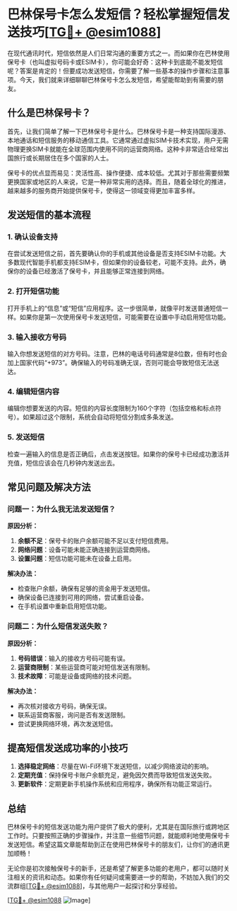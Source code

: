 # 巴林保号卡怎么发短信？轻松掌握短信发送技巧[[TG💪+ @esim1088](https://t.me/s/esim1088)]

在现代通讯时代，短信依然是人们日常沟通的重要方式之一。而如果你在巴林使用保号卡（也叫虚拟号码卡或ESIM卡），你可能会好奇：这种卡到底能不能发短信呢？答案是肯定的！但要成功发送短信，你需要了解一些基本的操作步骤和注意事项。今天，我们就来详细聊聊巴林保号卡怎么发短信，希望能帮助到有需要的朋友。

## 什么是巴林保号卡？

首先，让我们简单了解一下巴林保号卡是什么。巴林保号卡是一种支持国际漫游、本地通话和短信服务的移动通信工具。它通常通过虚拟SIM卡技术实现，用户无需物理更换SIM卡就能在全球范围内使用不同的运营商网络。这种卡非常适合经常出国旅行或长期居住在多个国家的人士。

保号卡的优点显而易见：灵活性高、操作便捷、成本较低。尤其对于那些需要频繁更换国家或地区的人来说，它是一种非常实用的选择。而且，随着全球化的推进，越来越多的服务商开始提供保号卡，使得这一领域变得更加丰富多样。

## 发送短信的基本流程

### 1. 确认设备支持
在尝试发送短信之前，首先要确认你的手机或其他设备是否支持ESIM卡功能。大多数现代智能手机都支持ESIM卡，但如果你的设备较老，可能不支持。此外，确保你的设备已经激活了保号卡，并且能够正常连接到网络。

### 2. 打开短信功能
打开手机上的“信息”或“短信”应用程序。这一步很简单，就像平时发送普通短信一样。如果你是第一次使用保号卡发送短信，可能需要在设置中手动启用短信功能。

### 3. 输入接收方号码
输入你想发送短信的对方号码。注意，巴林的电话号码通常是8位数，但有时也会加上国家代码“+973”。确保输入的号码准确无误，否则可能会导致短信无法送达。

### 4. 编辑短信内容
编辑你想要发送的内容。短信的内容长度限制为160个字符（包括空格和标点符号）。如果超过这个限制，系统会自动将短信分割成多条发送。

### 5. 发送短信
检查一遍输入的信息是否正确后，点击发送按钮。如果你的保号卡已经成功激活并充值，短信应该会在几秒钟内发送出去。

## 常见问题及解决方法

### 问题一：为什么我无法发送短信？
**原因分析：**
1. **余额不足**：保号卡的账户余额可能不足以支付短信费用。
2. **网络问题**：设备可能未能正确连接到运营商网络。
3. **设置问题**：短信功能可能未在设备上启用。

**解决办法：**
- 检查账户余额，确保有足够的资金用于发送短信。
- 确保设备已连接到可用的网络，尝试重启设备。
- 在手机设置中重新启用短信功能。

### 问题二：为什么短信发送失败？
**原因分析：**
1. **号码错误**：输入的接收方号码可能有误。
2. **运营商限制**：某些运营商可能对短信发送有限制。
3. **技术故障**：可能是设备或网络的技术问题。

**解决办法：**
- 再次核对接收方号码，确保无误。
- 联系运营商客服，询问是否有发送限制。
- 尝试更换网络环境，再次发送短信。

## 提高短信发送成功率的小技巧

1. **选择稳定网络**：尽量在Wi-Fi环境下发送短信，以减少网络波动的影响。
2. **定期充值**：保持保号卡账户余额充足，避免因欠费而导致短信发送失败。
3. **更新软件**：定期更新手机操作系统和应用程序，确保所有功能正常运行。

## 总结

巴林保号卡的短信发送功能为用户提供了极大的便利，尤其是在国际旅行或跨地区工作时。只要按照正确的步骤操作，并注意一些细节问题，就能顺利地使用保号卡发送短信。希望这篇文章能帮助到正在使用巴林保号卡的朋友们，让你们的通讯更加顺畅！

无论你是初次接触保号卡的新手，还是希望了解更多功能的老用户，都可以随时关注相关的资讯和动态。如果你有任何疑问或需要进一步的帮助，不妨加入我们的交流群组[[TG💪+ @esim1088](https://t.me/s/esim1088)]，与其他用户一起探讨和分享经验。

[[TG💪+ @esim1088](https://t.me/s/esim1088) ![Image](https://i.postimg.cc/4NQfJmqS/Snipaste-2025-05-13-00-14-12.png)]
